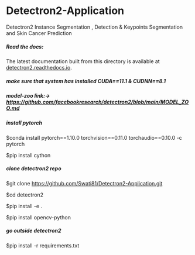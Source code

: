 # Detectron2-Application
Detectron2 Instance Segmentation , Detection &amp; Keypoints Segmentation and Skin Cancer Prediction

##### Read the docs:

The latest documentation built from this directory is available at [detectron2.readthedocs.io](https://detectron2.readthedocs.io/).
##### make sure that system has installed CUDA==11.1 & CUDNN==8.1

##### model-zoo link:-> https://github.com/facebookresearch/detectron2/blob/main/MODEL_ZOO.md

##### install pytorch

$conda install pytorch==1.10.0 torchvision==0.11.0 torchaudio==0.10.0 -c pytorch

$pip install cython

##### clone detectron2 repo

$git clone https://github.com/Swati81/Detectron2-Application.git

$cd detectron2

$pip install -e .

$pip install opencv-python

##### go outside detectron2

$pip install -r requirements.txt


